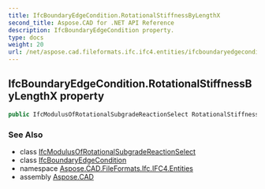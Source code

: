 ```yaml
---
title: IfcBoundaryEdgeCondition.RotationalStiffnessByLengthX
second_title: Aspose.CAD for .NET API Reference
description: IfcBoundaryEdgeCondition property. 
type: docs
weight: 20
url: /net/aspose.cad.fileformats.ifc.ifc4.entities/ifcboundaryedgecondition/rotationalstiffnessbylengthx/
---
```

## IfcBoundaryEdgeCondition.RotationalStiffnessByLengthX property

```csharp
public IfcModulusOfRotationalSubgradeReactionSelect RotationalStiffnessByLengthX { get; set; }
```

### See Also

* class [IfcModulusOfRotationalSubgradeReactionSelect](../../../aspose.cad.fileformats.ifc.ifc4.types/ifcmodulusofrotationalsubgradereactionselect/)
* class [IfcBoundaryEdgeCondition](../)
* namespace [Aspose.CAD.FileFormats.Ifc.IFC4.Entities](../../../aspose.cad.fileformats.ifc.ifc4.entities/)
* assembly [Aspose.CAD](../../../)


